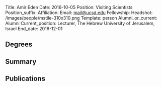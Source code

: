 Title: Amir Eden
Date: 2016-10-05
Position: Visiting Scientists
Position_suffix: 
Affiliation: 
Email: mail@ucsd.edu
Fellowship: 
Headshot: /images/people/mstile-310x310.png
Template: person
Alumni_or_current: Alumni
Current_position: Lecturer, The Hebrew University of Jerusalem, Israel
End_date: 2016-12-01


## Degrees


## Summary




## Publications

